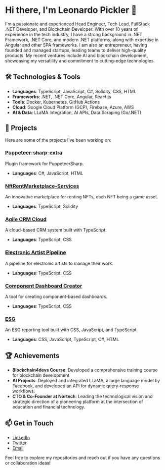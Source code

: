 # Hi there, I'm Leonardo Pickler 👋

I'm a passionate and experienced Head Engineer, Tech Lead, FullStack .NET Developer, and Blockchain Developer. With over 10 years of experience in the tech industry, I have a strong background in .NET Framework, .NET Core, and modern .NET platforms, along with expertise in Angular and other SPA frameworks. I am also an entrepreneur, having founded and managed startups, leading teams to deliver high-quality products. My recent ventures include AI and blockchain development, showcasing my versatility and commitment to cutting-edge technologies.

## 🛠️ Technologies & Tools
- **Languages**: TypeScript, JavaScript, C#, Solidity, CSS, HTML
- **Frameworks**: .NET, .NET Core, Angular, React.js
- **Tools**: Docker, Kubernetes, GitHub Actions
- **Cloud**: Google Cloud Platform (GCP), Firebase, Azure, AWS
- **AI & Data**: LLaMA Integration, AI APIs, Data Scraping (Go/.NET)

## 🔧 Projects
Here are some of the projects I've been working on:

### [Puppeteer-sharp-extra](https://github.com/leofigueiredop/Puppeteer-sharp-extra)
Plugin framework for PuppeteerSharp.
- **Languages**: C#, JavaScript, HTML

### [NftRentMarketplace-Services](https://github.com/trexx-games/NftRentMarketplace-Services)
An innovative marketplace for renting NFTs, each NFT being a game asset.
- **Languages**: TypeScript, Solidity

### [Agile CRM Cloud](https://github.com/leofigueiredop/agile-crm-cloud)
A cloud-based CRM system built with TypeScript.
- **Languages**: TypeScript, CSS


### [Electronic Artist Pipeline](https://github.com/leofigueiredop/electronic-artist-pipeline)
A pipeline for electronic artists to manage their work.
- **Languages**: TypeScript, CSS

### [Component Dashboard Creator](https://github.com/leofigueiredop/component-dashboard-creator)
A tool for creating component-based dashboards.
- **Languages**: TypeScript, CSS



### [ESG](https://github.com/Ozitech-TI/esg)
An ESG reporting tool built with CSS, JavaScript, and TypeScript.
- **Languages**: CSS, JavaScript, TypeScript, C#, HTML

## 🏆 Achievements
- **Blockchain4devs Course**: Developed a comprehensive training course for blockchain development.
- **AI Projects**: Deployed and integrated LLaMA, a large language model by Facebook, and developed an API for dynamic query-response workflows.
- **CTO & Co-Founder at Nortech**: Leading the technological vision and strategic direction of a pioneering platform at the intersection of education and financial technology.
  
## 📫 Get in Touch
- [LinkedIn](https://www.linkedin.com/in/leonardo-pickler-96b547b5/)
- [Twitter](https://twitter.com/leofigueiredop)
- [Email](mailto:leo.d.figueiredo@gmail.com)

Feel free to explore my repositories and reach out if you have any questions or collaboration ideas!
